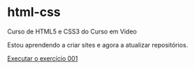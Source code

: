 # html-css
 Curso de HTML5 e CSS3 do Curso em Video

Estou aprendendo a criar sites e agora a atualizar repositórios.

<a href= "https://larissacoutoferreira.github.io/html-css/exercicios/001/index.html" target="_blank">Executar o exercício 001 </a>